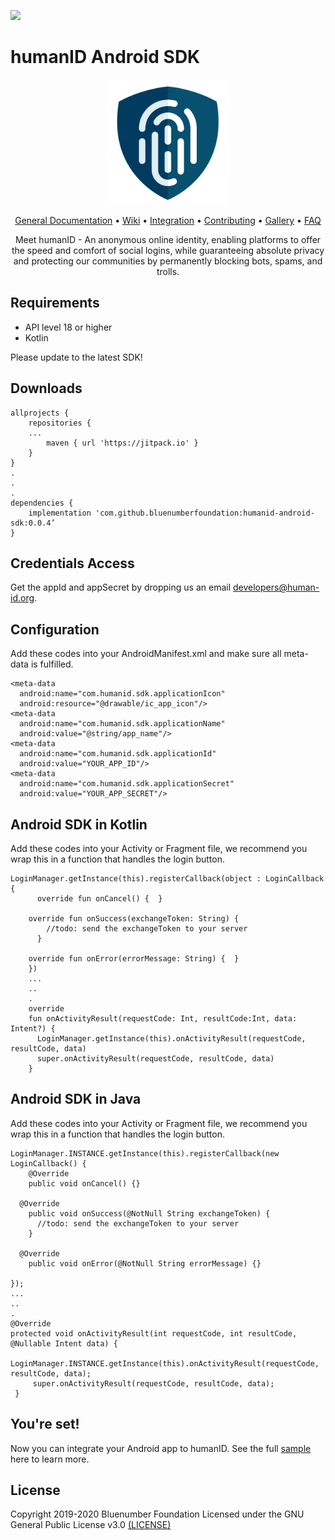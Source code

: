 [![](https://jitpack.io/v/bluenumberfoundation/humanid-android-sdk.svg)](https://jitpack.io/#bluenumberfoundation/humanid-android-sdk)

# humanID Android SDK



<p align="center">
<img src="https://github.com/bluenumberfoundation/humanid-android-sdk/blob/master/human-id-logo.png" width="200" height="200">
</p>

<p align="center">
<a href="https://github.com/bluenumberfoundation/humanid-documentation/edit/master/README.md">General Documentation</a> •
<a href="https://github.com/bluenumberfoundation/humanid-android-sdk/wiki">Wiki</a> • 
<a href="https://github.com/bluenumberfoundation/humanid-android-sdk/wiki/integration">Integration</a> •
<a href="https://github.com/bluenumberfoundation/humanid-documentation/blob/master/contributing.md">Contributing</a> • 
<a href="https://github.com/bluenumberfoundation/humanid-documentation/blob/master/gallery.md">Gallery</a> • 
<a href="https://github.com/bluenumberfoundation/humanid-documentation/blob/master/faq.md">FAQ</a>

<p align="center">
Meet humanID - An anonymous online identity, enabling platforms to offer the speed and comfort of social logins, while guaranteeing absolute privacy and protecting our communities by permanently blocking bots, spams, and trolls.
</p>


## Requirements
<ul>
	<li>API level 18 or higher</li>
	<li>Kotlin</li>
</ul>

Please update to the latest SDK!

## Downloads

    allprojects {
	    repositories {
	    ...
		    maven { url 'https://jitpack.io' }
	    }
	}
	.
	.
	.
    dependencies {
    	implementation 'com.github.bluenumberfoundation:humanid-android-sdk:0.0.4’
    }


## Credentials Access

Get the appId and appSecret by dropping us an email [developers@human-id.org](mailto:developers@human-id.org).

## Configuration

Add these codes into your AndroidManifest.xml and make sure all meta-data is fulfilled.

    <meta-data  
      android:name="com.humanid.sdk.applicationIcon"  
      android:resource="@drawable/ic_app_icon"/>  
    <meta-data
      android:name="com.humanid.sdk.applicationName"
      android:value="@string/app_name"/>
    <meta-data  
      android:name="com.humanid.sdk.applicationId"
      android:value="YOUR_APP_ID"/>
    <meta-data
      android:name="com.humanid.sdk.applicationSecret" 
      android:value="YOUR_APP_SECRET"/>
      

## Android SDK in Kotlin

Add these codes into your Activity or Fragment file, we recommend you wrap this in a function that handles the login button.

    LoginManager.getInstance(this).registerCallback(object : LoginCallback {  
	      override fun onCancel() {  }
	    
        override fun onSuccess(exchangeToken: String) {  
    		//todo: send the exchangeToken to your server  
	      }  
	    
        override fun onError(errorMessage: String) {  } 
	    })  
	    ...  
	    ..  
	    .  
	    override
	    fun onActivityResult(requestCode: Int, resultCode:Int, data: Intent?) { 
		  LoginManager.getInstance(this).onActivityResult(requestCode, resultCode, data) 
		  super.onActivityResult(requestCode, resultCode, data)  
	    }

## Android SDK in Java

Add these codes into your Activity or Fragment file, we recommend you wrap this in a function that handles the login button.

    LoginManager.INSTANCE.getInstance(this).registerCallback(new LoginCallback() {
	    @Override
	    public void onCancel() {}
	    
      @Override
	    public void onSuccess(@NotNull String exchangeToken) {
	      //todo: send the exchangeToken to your server
	    }
	    
      @Override
	    public void onError(@NotNull String errorMessage) {}
    
    });
    ...  
    ..  
    .  
    @Override
    protected void onActivityResult(int requestCode, int resultCode, @Nullable Intent data) {
		 LoginManager.INSTANCE.getInstance(this).onActivityResult(requestCode, resultCode, data);
		 super.onActivityResult(requestCode, resultCode, data);
	 }
    
## You're set!

Now you can integrate your Android app to humanID. See the full [sample](https://github.com/bluenumberfoundation/humanid-android-sdk/tree/master/sample) here to learn more.


## License

Copyright 2019-2020 Bluenumber Foundation
Licensed under the GNU General Public License v3.0 [(LICENSE)](client/LICENSE)

